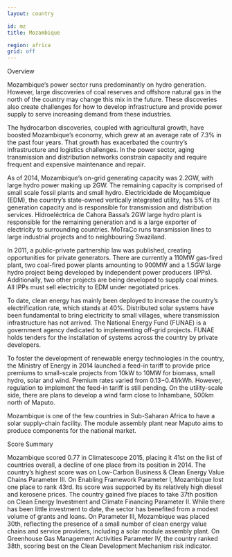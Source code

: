 ```yaml
---
layout: country

id: mz
title: Mozambique

region: africa
grid: off
---
```

Overview

Mozambique’s power sector runs predominantly on hydro generation. However, large discoveries of coal reserves and offshore natural gas in the north of the country may change this mix in the future. These discoveries also create challenges for how to develop infrastructure and provide power supply to serve increasing demand from these industries. 

The hydrocarbon discoveries, coupled with agricultural growth, have boosted Mozambique’s economy, which grew at an average rate of 7.3% in the past four years. That growth has exacerbated the country’s infrastructure and logistics challenges. In the power sector, aging transmission and distribution networks constrain capacity and require frequent and expensive maintenance and repair.

As of 2014, Mozambique’s on-grid generating capacity was 2.2GW, with large hydro power making up 2GW. The remaining capacity is comprised of small scale fossil plants and small hydro. Electricidade de Moçambique (EDM), the country’s state-owned vertically integrated utility, has 5% of its generation capacity and is responsible for transmission and distribution services. Hidroeléctrica de Cahora Bassa’s 2GW large hydro plant is responsible for the remaining generation and is a large exporter of electricity to surrounding countries. MoTraCo runs transmission lines to large industrial projects and to neighbouring Swaziland.

In 2011, a public-private partnership law was published, creating opportunities for private generators. There are currently a 110MW gas-fired plant, two coal-fired power plants amounting to 900MW and a 1.5GW large hydro project being developed by independent power producers (IPPs). Additionally, two other projects are being developed to supply coal mines. All IPPs must sell electricity to EDM under negotiated prices.

To date, clean energy has mainly been deployed to increase the country’s electrification rate, which stands at 40%. Distributed solar systems have been fundamental to bring electricity to small villages, where transmission infrastructure has not arrived. The National Energy Fund (FUNAE) is a government agency dedicated to implementing off-grid projects. FUNAE holds tenders for the installation of systems across the country by private developers. 

To foster the development of renewable energy technologies in the country, the Ministry of Energy in 2014 launched a feed-in tariff to provide price premiums to small-scale projects from 10kW to 10MW for biomass, small hydro, solar and wind. Premium rates varied from $0.13-$0.41/kWh. However, regulation to implement the feed-in tariff is still pending. On the utility-scale side, there are plans to develop a wind farm close to Inhambane, 500km north of Maputo. 

Mozambique is one of the few countries in Sub-Saharan Africa to have a solar supply-chain facility. The module assembly plant near Maputo aims to produce components for the national market.

Score Summary

Mozambique scored 0.77 in Climatescope 2015, placing it 41st on the list of countries overall, a decline of one place from its position in 2014. The country’s highest score was on Low-Carbon Business & Clean Energy Value Chains Parameter III. 
On Enabling Framework Parameter I, Mozambique lost one place to rank 43rd. Its score was supported by its relatively high diesel and kerosene prices.
The country gained five places to take 37th position on Clean Energy Investment and Climate Financing Parameter II. While there has been little investment to date, the sector has benefited from a modest volume of grants and loans. 
On Parameter III, Mozambique was placed 30th, reflecting the presence of a small number of clean energy value chains and service providers, including a solar module assembly plant. 
On Greenhouse Gas Management Activities Parameter IV, the country ranked 38th, scoring best on the Clean Development Mechanism risk indicator.
